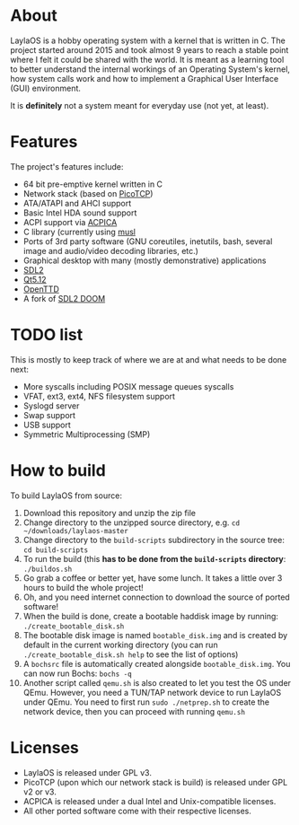 # About

LaylaOS is a hobby operating system with a kernel that is written in C. The project started around 2015 and took almost 9 years to reach a stable point where I felt it could be shared with the world.
It is meant as a learning tool to better understand the internal workings of an Operating System's kernel, how system calls work and how to implement a Graphical User Interface (GUI) environment.

It is **definitely** not a system meant for everyday use (not yet, at least).

# Features

The project's features include:
* 64 bit pre-emptive kernel written in C
* Network stack (based on [PicoTCP](https://github.com/tass-belgium/picotcp/tree/master))
* ATA/ATAPI and AHCI support
* Basic Intel HDA sound support
* ACPI support via [ACPICA](https://www.intel.com/content/www/us/en/developer/topic-technology/open/acpica/download.html)
* C library (currently using [musl](https://wiki.musl-libc.org/)
* Ports of 3rd party software (GNU coreutiles, inetutils, bash, several image and audio/video decoding libraries, etc.)
* Graphical desktop with many (mostly demonstrative) applications
* [SDL2](https://www.libsdl.org/)
* [Qt5.12](https://www.qt.io/qt-5-12)
* [OpenTTD](https://www.openttd.org/)
* A fork of [SDL2 DOOM](https://github.com/moisam/laylaos-sdl2-doom/tree/master)

# TODO list

This is mostly to keep track of where we are at and what needs to be done next:
* More syscalls including POSIX message queues syscalls
* VFAT, ext3, ext4, NFS filesystem support
* Syslogd server
* Swap support
* USB support
* Symmetric Multiprocessing (SMP)

# How to build

To build LaylaOS from source:
1. Download this repository and unzip the zip file
2. Change directory to the unzipped source directory, e.g. `cd ~/downloads/laylaos-master`
3. Change directory to the `build-scripts` subdirectory in the source tree: `cd build-scripts`
4. To run the build (this **has to be done from the `build-scripts` directory**: `./buildos.sh`
5. Go grab a coffee or better yet, have some lunch. It takes a little over 3 hours to build the whole project!
6. Oh, and you need internet connection to download the source of ported software!
7. When the build is done, create a bootable haddisk image by running: `./create_bootable_disk.sh`
8. The bootable disk image is named `bootable_disk.img` and is created by default in the current working directory (you can run `./create_bootable_disk.sh help` to see the list of options)
9. A `bochsrc` file is automatically created alongside `bootable_disk.img`. You can now run Bochs: `bochs -q`
10. Another script called `qemu.sh` is also created to let you test the OS under QEmu. However, you need a TUN/TAP network device to run LaylaOS under QEmu. You need to first run `sudo ./netprep.sh` to create the network device, then you can proceed with running `qemu.sh`

# Licenses

- LaylaOS is released under GPL v3.
- PicoTCP (upon which our network stack is build) is released under GPL v2 or v3.
- ACPICA is released under a dual Intel and Unix-compatible licenses.
- All other ported software come with their respective licenses.
